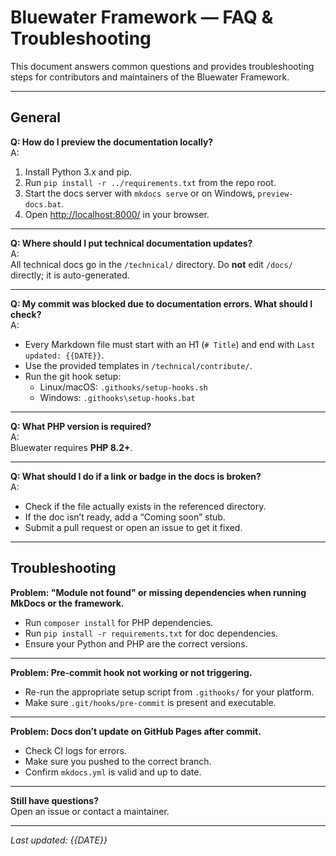 # Bluewater Framework — FAQ & Troubleshooting

This document answers common questions and provides troubleshooting steps for contributors and maintainers of the Bluewater Framework.

---

## General

**Q: How do I preview the documentation locally?**  
A:
1. Install Python 3.x and pip.
2. Run `pip install -r ../requirements.txt` from the repo root.
3. Start the docs server with `mkdocs serve` or on Windows, `preview-docs.bat`.
4. Open [http://localhost:8000/](http://localhost:8000/) in your browser.

---

**Q: Where should I put technical documentation updates?**  
A:  
All technical docs go in the `/technical/` directory. Do **not** edit `/docs/` directly; it is auto-generated.

---

**Q: My commit was blocked due to documentation errors. What should I check?**  
A:
- Every Markdown file must start with an H1 (`# Title`) and end with `Last updated: {{DATE}}`.
- Use the provided templates in `/technical/contribute/`.
- Run the git hook setup:
    - Linux/macOS: `.githooks/setup-hooks.sh`
    - Windows: `.githooks\setup-hooks.bat`

---

**Q: What PHP version is required?**  
A:  
Bluewater requires **PHP 8.2+**.

---

**Q: What should I do if a link or badge in the docs is broken?**  
A:
- Check if the file actually exists in the referenced directory.
- If the doc isn’t ready, add a “Coming soon” stub.
- Submit a pull request or open an issue to get it fixed.

---

## Troubleshooting

**Problem: "Module not found" or missing dependencies when running MkDocs or the framework.**
- Run `composer install` for PHP dependencies.
- Run `pip install -r requirements.txt` for doc dependencies.
- Ensure your Python and PHP are the correct versions.

---

**Problem: Pre-commit hook not working or not triggering.**
- Re-run the appropriate setup script from `.githooks/` for your platform.
- Make sure `.git/hooks/pre-commit` is present and executable.

---

**Problem: Docs don’t update on GitHub Pages after commit.**
- Check CI logs for errors.
- Make sure you pushed to the correct branch.
- Confirm `mkdocs.yml` is valid and up to date.

---

**Still have questions?**  
Open an issue or contact a maintainer.

---

*Last updated: {{DATE}}*
